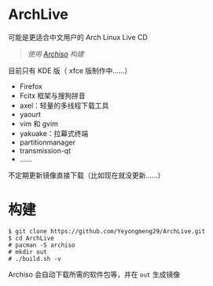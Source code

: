 # ArchLive
可能是更适合中文用户的 Arch Linux Live CD

> *使用 [Archiso](https://wiki.archlinux.org/index.php/Archiso) 构建*

目前只有 KDE 版（ xfce 版制作中……）

- Firefox
- Fcitx 框架与搜狗拼音
- axel：轻量的多线程下载工具
- yaourt
- vim 和 gvim
- yakuake：拉幕式终端
- partitionmanager
- transmission-qt
- ……

不定期更新镜像直接下载（比如现在就没更新……）

# 构建

```
$ git clone https://github.com/Yeyongmeng29/ArchLive.git
$ cd ArchLive
# pacman -S archiso
# mkdir out
# ./build.sh -v
```

Archiso 会自动下载所需的软件包等，并在 `out` 生成镜像
